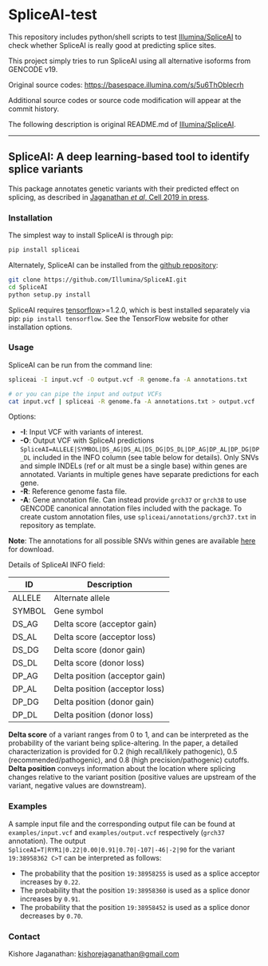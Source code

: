 # SpliceAI-test
This repository includes python/shell scripts to test [Illumina/SpliceAI](https://github.com/Illumina/SpliceAI) to check whether SpliceAI is really good at predicting splice sites.

This project simply tries to run SpliceAI using all alternative isoforms from GENCODE v19.

Original source codes: https://basespace.illumina.com/s/5u6ThOblecrh

Additional source codes or source code modification will appear at the commit history. 

The following description is original README.md of [Illumina/SpliceAI](https://github.com/Illumina/SpliceAI).

***

## SpliceAI: A deep learning-based tool to identify splice variants
This package annotates genetic variants with their predicted effect on splicing, as described in [Jaganathan *et al*, Cell 2019 in press](https://doi.org/10.1016/j.cell.2018.12.015).

### Installation
The simplest way to install SpliceAI is through pip:
```sh
pip install spliceai
```

Alternately, SpliceAI can be installed from the [github repository](https://github.com/Illumina/SpliceAI.git):
```sh
git clone https://github.com/Illumina/SpliceAI.git
cd SpliceAI
python setup.py install
```

SpliceAI requires [tensorflow](https://www.tensorflow.org/install/)>=1.2.0, which is best installed separately via pip: `pip install tensorflow`. See the TensorFlow website for other installation options.

### Usage
SpliceAI can be run from the command line:
```sh
spliceai -I input.vcf -O output.vcf -R genome.fa -A annotations.txt

# or you can pipe the input and output VCFs
cat input.vcf | spliceai -R genome.fa -A annotations.txt > output.vcf
```

Options:
 - **-I**: Input VCF with variants of interest.
 - **-O**: Output VCF with SpliceAI predictions `SpliceAI=ALLELE|SYMBOL|DS_AG|DS_AL|DS_DG|DS_DL|DP_AG|DP_AL|DP_DG|DP_DL` included in the INFO column (see table below for details). Only SNVs and simple INDELs (ref or alt must be a single base) within genes are annotated. Variants in multiple genes have separate predictions for each gene.
 - **-R**: Reference genome fasta file.
 - **-A**: Gene annotation file. Can instead provide `grch37` or `grch38` to use GENCODE canonical annotation files included with the package. To create custom annotation files, use `spliceai/annotations/grch37.txt` in repository as template.

**Note**: The annotations for all possible SNVs within genes are available [here](https://basespace.illumina.com/s/5u6ThOblecrh) for download.

Details of SpliceAI INFO field:

|    ID    | Description |
| -------- | ----------- |
|  ALLELE  | Alternate allele |
|  SYMBOL  | Gene symbol |
|  DS_AG   | Delta score (acceptor gain) |
|  DS_AL   | Delta score (acceptor loss) |
|  DS_DG   | Delta score (donor gain) |
|  DS_DL   | Delta score (donor loss) |
|  DP_AG   | Delta position (acceptor gain) |
|  DP_AL   | Delta position (acceptor loss) |
|  DP_DG   | Delta position (donor gain) |
|  DP_DL   | Delta position (donor loss) |

**Delta score** of a variant ranges from 0 to 1, and can be interpreted as the probability of the variant being splice-altering. In the paper, a detailed characterization is provided for 0.2 (high recall/likely pathogenic), 0.5 (recommended/pathogenic), and 0.8 (high precision/pathogenic) cutoffs. **Delta position** conveys information about the location where splicing changes relative to the variant position (positive values are upstream of the variant, negative values are downstream).

### Examples
A sample input file and the corresponding output file can be found at `examples/input.vcf` and `examples/output.vcf` respectively (`grch37` annotation). The output `SpliceAI=T|RYR1|0.22|0.00|0.91|0.70|-107|-46|-2|90` for the variant `19:38958362 C>T` can be interpreted as follows:
* The probability that the position `19:38958255` is used as a splice acceptor increases by `0.22`.
* The probability that the position `19:38958360` is used as a splice donor increases by `0.91`.
* The probability that the position `19:38958452` is used as a splice donor decreases by `0.70`.

### Contact
Kishore Jaganathan: kishorejaganathan@gmail.com

